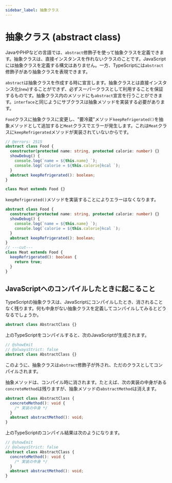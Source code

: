 ```yaml
---
sidebar_label: 抽象クラス
---
```


# 抽象クラス (abstract class)

JavaやPHPなどの言語では、`abstract`修飾子を使って抽象クラスを定義できます。抽象クラスは、直接インスタンスを作れないクラスのことです。JavaScriptには抽象クラスを定義する構文はありません。一方、TypeScriptには`abstract`修飾子があり抽象クラスを表現できます。

`abstract`は抽象クラスを作成する時に宣言します。抽象クラスとは直接インスタンス化(`new`)することができず、必ずスーパークラスとして利用することを保証するものです。抽象クラス内のメソッドにも`abstract`宣言を行うことができます。`interface`と同じようにサブクラスは抽象メソッドを実装する必要があります。

`Food`クラスに抽象クラスに変更し、"要冷蔵"メソッド`keepRefrigerated()`を抽象メソッドとして追加すると`Meat`クラスでエラーが発生します。これは`Meat`クラスに`keepRefrigerated`メソッドが実装されていないからです。

```ts twoslash
// @errors: 2515
abstract class Food {
  constructor(protected name: string, protected calorie: number) {}
  showDebug() {
    console.log(`name = ${this.name} `);
    console.log(`calorie = ${this.calorie}kcal `);
  }
  abstract keepRefrigerated(): boolean;
}

class Meat extends Food {}
```

`keepRefrigerated()`メソッドを実装することによりエラーはなくなります。

```ts twoslash
abstract class Food {
  constructor(protected name: string, protected calorie: number) {}
  showDebug() {
    console.log(`name = ${this.name} `);
    console.log(`calorie = ${this.calorie}kcal `);
  }
  abstract keepRefrigerated(): boolean;
}
// ---cut---
class Meat extends Food {
  keepRefrigerated(): boolean {
    return true;
  }
}
```

## JavaScriptへのコンパイルしたときに起こること

TypeScriptの抽象クラスは、JavaScriptにコンパイルしたとき、消されることなく残ります。何も中身がない抽象クラスを定義してコンパイルしてみるとどうなるでしょうか。

```ts twoslash
abstract class AbstractClass {}
```

上のTypeScriptをコンパイルすると、次のJavaScriptが生成されます。

```ts twoslash title="コンパイル結果"
// @showEmit
// @alwaysStrict: false
abstract class AbstractClass {}
```

このように、抽象クラスは`abstract`修飾子が外され、ただのクラスとしてコンパイルされます。

抽象メソッドは、コンパイル時に消されます。たとえば、次の実装の中身がある`concreteMethod`は残りますが、抽象メソッドの`abstractMethod`は消えます。

```ts twoslash
abstract class AbstractClass {
  concreteMethod(): void {
    /* 実装の中身 */
  }
  abstract abstractMethod(): void;
}
```

上のTypeScriptのコンパイル結果は次のようになります。

```ts twoslash title="コンパイル結果"
// @showEmit
// @alwaysStrict: false
abstract class AbstractClass {
  concreteMethod(): void {
    /* 実装の中身 */
  }
  abstract abstractMethod(): void;
}
```
